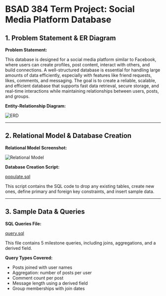 # BSAD 384 Term Project: Social Media Platform Database

## 1. Problem Statement & ER Diagram

**Problem Statement:**

This database is designed for a social media platform similar to Facebook, where users can create profiles, post content, interact with others, and build connections. A well-structured database is essential for handling large amounts of data efficiently, especially with features like friend requests, likes, comments, and messaging. The goal is to create a reliable, scalable, and efficient database that supports fast data retrieval, secure storage, and real-time interactions while maintaining relationships between users, posts, and groups.

**Entity-Relationship Diagram:**

![ERD](https://github.com/Evanlewiss11/BSAD-384-Term-Project/blob/main/ERD.png)

---

## 2. Relational Model & Database Creation

**Relational Model Screenshot:**

![Relational Model](https://github.com/Evanlewiss11/BSAD-384-Term-Project/blob/main/Relational_Model.png)

**Database Creation Script:**

[populate.sql](https://github.com/Evanlewiss11/BSAD-384-Term-Project/blob/main/Populate.sql2.sql)

This script contains the SQL code to drop any existing tables, create new ones, define primary and foreign key constraints, and insert sample data.

---

## 3. Sample Data & Queries

**SQL Queries File:**

 [query.sql](https://github.com/Evanlewiss11/BSAD-384-Term-Project/blob/main/Query.sql)

This file contains 5 milestone queries, including joins, aggregations, and a derived field.

**Query Types Covered:**

- Posts joined with user names
- Aggregation: number of posts per user
- Comment count per post
- Message length using a derived field
- Group memberships with join dates


